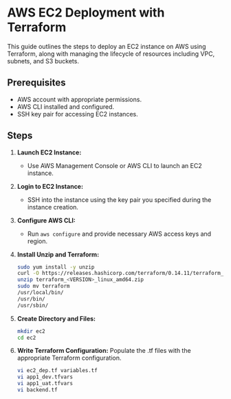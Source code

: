 # AWS EC2 Deployment with Terraform 
This guide outlines the steps to deploy an EC2 instance on AWS using Terraform, along with managing the lifecycle of resources including VPC, subnets, and S3 buckets.

## Prerequisites

- AWS account with appropriate permissions.
- AWS CLI installed and configured.
- SSH key pair for accessing EC2 instances.

## Steps

1. **Launch EC2 Instance:**
   - Use AWS Management Console or AWS CLI to launch an EC2 instance.

2. **Login to EC2 Instance:**
   - SSH into the instance using the key pair you specified during the instance creation.

3. **Configure AWS CLI:**
   - Run `aws configure` and provide necessary AWS access keys and region.

4. **Install Unzip and Terraform:**
   ```bash
   sudo yum install -y unzip
   curl -O https://releases.hashicorp.com/terraform/0.14.11/terraform_0.14.11_linux_amd64.zip
   unzip terraform_<VERSION>_linux_amd64.zip
   sudo mv terraform
   /usr/local/bin/
   /usr/bin/
   /usr/sbin/
5. **Create Directory and Files:**
   ```bash
   mkdir ec2
   cd ec2
6. **Write Terraform Configuration:**
     Populate the .tf files with the appropriate Terraform configuration.
   ```bash
   vi ec2_dep.tf variables.tf
   vi app1_dev.tfvars
   vi app1_uat.tfvars
   vi backend.tf
